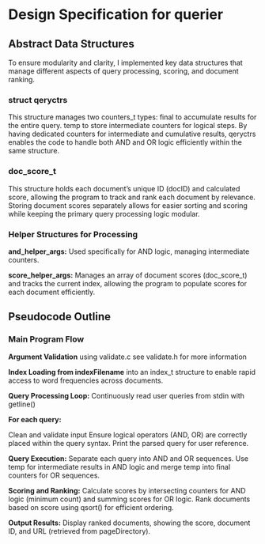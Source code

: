 # Design Specification for querier
## Abstract Data Structures

To ensure modularity and clarity, I implemented key data structures that manage different aspects of query processing, scoring, and document ranking.

### **struct qeryctrs**
This structure manages two counters_t types:
final to accumulate results for the entire query.
temp to store intermediate counters for logical steps.
By having dedicated counters for intermediate and cumulative results, qeryctrs enables the code to handle both AND and OR logic efficiently within the same structure.

### **doc_score_t**
This structure holds each document’s unique ID (docID) and calculated score, allowing the program to track and rank each document by relevance.
Storing document scores separately allows for easier sorting and scoring while keeping the primary query processing logic modular.

### **Helper Structures for Processing**

**and_helper_args:** Used specifically for AND logic, managing intermediate counters.

**score_helper_args:** Manages an array of document scores (doc_score_t) and tracks the current index, allowing the program to populate scores for each document efficiently.


## **Pseudocode Outline**
### **Main Program Flow**

**Argument Validation** using validate.c see validate.h for more information

**Index Loading from indexFilename** into an index_t structure to enable rapid access to word frequencies across documents.

**Query Processing Loop:**
Continuously read user queries from stdin with getline() 

**For each query:**

Clean and validate input
Ensure logical operators (AND, OR) are correctly placed within the query syntax.
Print the parsed query for user reference.

**Query Execution:**
Separate each query into AND and OR sequences.
Use temp for intermediate results in AND logic and merge temp into final counters for OR sequences.

**Scoring and Ranking:**
Calculate scores by intersecting counters for AND logic (minimum count) and summing scores for OR logic.
Rank documents based on score using qsort() for efficient ordering.

**Output Results:**
Display ranked documents, showing the score, document ID, and URL (retrieved from pageDirectory).
